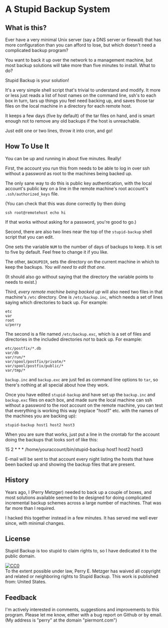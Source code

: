# A Stupid Backup System

## What is this?

Ever have a very minimal Unix server (say a DNS server or firewall)
that has more configuration than you can afford to lose, but which
doesn't need a complicated backup program?

You want to back it up over the network to a management machine, but
most backup solutions will take more than five minutes to
install. What to do?

Stupid Backup is your solution!

It's a very simple shell script that's trivial to understand and
modify. It more or less just reads a list of host names on the command
line, ssh's to each box in turn, tars up things you feel need backing
up, and saves those tar files on the local machine in a directory for
each remote host.

It keeps a few days (five by default) of the tar files on hand, and is
smart enough not to remove any old backups if the host is unreachable.

Just edit one or two lines, throw it into cron, and go!

## How To Use It

You can be up and running in about five minutes. Really!

First, the account you run this from needs to be able to log in over
ssh without a password as root to the machines being backed up.

The only sane way to do this is public key authentication, with the
local account's public key on a line in the remote machine's root
account's `.ssh/authorized_keys` file.

(You can check that this was done correctly by then doing

    ssh root@remotehost echo hi

If that works without asking for a password, you're good to go.)

Second, there are also two lines near the top of the `stupid-backup`
shell script that you can edit.

One sets the variable `NUM` to the number of days of backups to
keep. It is set to five by default. Feel free to change it if you like.

The other, `BACKUPDIR`, sets the directory on the current machine in
which to keep the backups. *You will need to edit that one.*

(It should also go without saying that the directory the variable
points to needs to exist.)

Third, *every remote machine being backed up* will also need two files
in that machine's `/etc` directory. One is `/etc/backup.inc`, which
needs a set of lines saying which directories to back up. For example:

    etc
    var
    root
    u/perry

The second is a file named `/etc/backup.exc`, which is a set of files
and directories in the included directories *not* to back up. For
example:

    etc/postfix/*.db
    var/db
    var/run/*
    var/spool/postfix/private/*
    var/spool/postfix/public/*
    var/tmp/*

`backup.inc` and `backup.exc` are just fed as command line options to
`tar`, so there's nothing at all special about how they work.

Once you have edited `stupid-backup` and have set up the `backup.inc`
and `backup.exc` files on each box, and made sure the local machine
can ssh without a password to the root account on the remote machine,
you can test that everything is working this way (replace "host1" etc.
with the names of the machines you are backing up):

    stupid-backup host1 host2 host3

When you are sure that works, just put a line in the crontab for the
account doing the backups that looks sort of like this:

15 2 * * *	/home/youraccount/bin/stupid-backup host1 host2 host3

E-mail will be sent to that account every night listing the hosts that
have been backed up and showing the backup files that are present.

## History

Years ago, I (Perry Metzger) needed to back up a couple of boxes, and
most solutions available seemed to be designed for doing complicated
incremental backup schemes across a large number of machines. That was
far more than I required.

I hacked this together instead in a few minutes. It has served me well
ever since, with minimal changes.

## License

Stupid Backup is too stupid to claim rights to, so I have dedicated it
to the public domain.

<p xmlns:dct="http://purl.org/dc/terms/"
xmlns:vcard="http://www.w3.org/2001/vcard-rdf/3.0#">
  <a rel="license"
     href="http://creativecommons.org/publicdomain/zero/1.0/">
    <img src="http://i.creativecommons.org/p/zero/1.0/88x31.png"
    style="border-style: none;" alt="CC0" />
  </a>
  <br />
  To the extent possible under law,
  <span resource="[_:publisher]" rel="dct:publisher">
    <span property="dct:title">Perry E. Metzger</span></span>
  has waived all copyright and related or neighboring rights to
  <span property="dct:title">Stupid Backup</span>.
This work is published from:
<span property="vcard:Country" datatype="dct:ISO3166"
      content="US" about="[_:publisher]">
  United States</span>.
</p>

## Feedback

I'm actively interested in comments, suggestions and improvements to
this program. Please let me know, either with a bug report on Github
or by email. (My address is "perry" at the domain "piermont.com")
